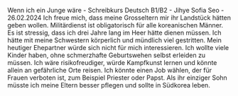 Wenn ich ein Junge wäre - Schreibkurs Deutsch B1/B2 - Jihye Sofia Seo  - 26.02.2024
Ich freue mich, dass meine Grosseltern mir ihr Landstück hätten geben wollen. 
Militärdienst ist obligatorisch für alle koreanischen Männer. 
Es ist stressig, dass ich drei Jahre lang im Heer hätte dienen müssen.
Ich hätte mit meine Schwestern körperlich und mündlich viel gestritten.
Mein heutiger Ehepartner würde sich nicht für mich interessieren.
Ich wollte viele Kinder haben, ohne schmerzhafte Geburtswehen selbst erleiden zu müssen.
Ich wäre risikofreudiger, würde Kampfkunst lernen und könnte allein an gefährliche Orte reisen. 
Ich könnte einen Job wählen, der für Frauen verboten ist, zum Beispiel Priester oder Papst.
Als ihr einziger Sohn müsste ich meine Eltern besser pflegen und sollte in Südkorea leben.
